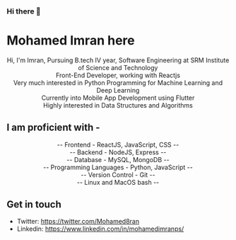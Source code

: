   
### Hi there 🙌 

  
# Mohamed Imran here
<p align="center">
Hi, I'm Imran, Pursuing B.tech IV year, Software Engineering at SRM Institute of Science and Technology<br>
Front-End Developer, working with Reactjs<br>
Very much interested in Python Programming for Machine Learning and Deep Learning<br>
Currently into Mobile App Development using Flutter<br>
Highly interested in Data Structures and Algorithms<br>
</p>

## I am proficient with -
<p align="center">
-- Frontend - ReactJS, JavaScript, CSS --<br>
-- Backend - NodeJS, Express --<br>
-- Database - MySQL, MongoDB --<br>
-- Programming Languages - Python, JavaScript --<br>
-- Version Control - Git --<br>
-- Linux and MacOS bash --
</p>

## Get in touch
<p align="center">

- Twitter: https://twitter.com/Mohamed8ran
- Linkedin: https://www.linkedin.com/in/mohamedimranps/
</p>
